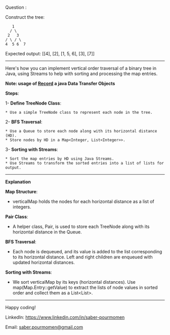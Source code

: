 Question :

 Construct the tree:
 
       1
      / \
     2   3
    / \ / \
    4  5 6  7

 Expected output: [[4], [2], [1, 5, 6], [3], [7]]
 
------------------------------------------------------------------------
Here's how you can implement vertical order traversal of a binary tree in Java, using Streams to help with sorting and processing the map entries.

**Note: usage of [Record](https://openjdk.org/jeps/359) a java Data Transfer Objects**


**Steps**:

1- **Define TreeNode Class**:

    * Use a simple TreeNode class to represent each node in the tree.

2- **BFS Traversal**:

    * Use a Queue to store each node along with its horizontal distance (HD).
    * Store nodes by HD in a Map<Integer, List<Integer>>.

3- **Sorting with Streams**:

    * Sort the map entries by HD using Java Streams.
    * Use Streams to transform the sorted entries into a list of lists for output.
------------------------------------------------------------------------
**Explanation**

**Map Structure**: 
 * verticalMap holds the nodes for each horizontal distance as a list of integers.

**Pair Class**: 
* A helper class, Pair, is used to store each TreeNode along with its horizontal distance in the Queue.

**BFS Traversal**:
* Each node is dequeued, and its value is added to the list corresponding to its horizontal distance.
Left and right children are enqueued with updated horizontal distances.

**Sorting with Streams**:

* We sort verticalMap by its keys (horizontal distances).
Use map(Map.Entry::getValue) to extract the lists of node values in sorted order and collect them as a List<List<Integer>>.

------------------------------------------------------------------------
Happy coding!

LinkedIn: https://www.linkedin.com/in/saber-pourmomen

Email: saber.pourmomen@gmail.com
